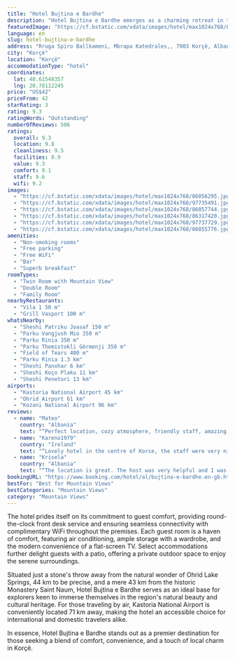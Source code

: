 ```yaml
---
title: "Hotel Bujtina e Bardhe"
description: "Hotel Bujtina e Bardhe emerges as a charming retreat in the heart of Korçë, offering breathtaking mountain views and a cozy atmosphere that captivates guests from the moment they arrive."
featuredImage: "https://cf.bstatic.com/xdata/images/hotel/max1024x768/86056295.jpg?k=df6bb62613033838536bf201b74347992cc10b658df7cf65463aa4ec43130eb2&o=&hp=1"
language: en
slug: hotel-bujtina-e-bardhe
address: "Rruga Spiro Ballkameni, Mbrapa Katedrales,, 7003 Korçë, Albania"
city: "Korçë"
location: "Korçë"
accommodationType: "hotel"
coordinates:
  lat: 40.61548357
  lng: 20.78112245
price: "US$42"
priceFrom: 42
starRating: 3
rating: 9.3
ratingWords: "Outstanding"
numberOfReviews: 506
ratings:
  overall: 9.3
  location: 9.8
  cleanliness: 9.5
  facilities: 8.9
  value: 9.3
  comfort: 9.1
  staff: 9.6
  wifi: 9.2
images:
  - "https://cf.bstatic.com/xdata/images/hotel/max1024x768/86056295.jpg?k=df6bb62613033838536bf201b74347992cc10b658df7cf65463aa4ec43130eb2&o=&hp=1"
  - "https://cf.bstatic.com/xdata/images/hotel/max1024x768/97735491.jpg?k=59e25f881067cf24fa434b97a7964f9a9914ef9cb55f9e307c4c892902f7b0db&o=&hp=1"
  - "https://cf.bstatic.com/xdata/images/hotel/max1024x768/86057744.jpg?k=b761dc93166b1586d342f1ab9d119c5796159f1bf5d83a390d613d8130ec5a17&o=&hp=1"
  - "https://cf.bstatic.com/xdata/images/hotel/max1024x768/86317420.jpg?k=b4ba525217d561630265a00e92be742b72a30bdb44a3ced6cfec3d2fa5179b36&o=&hp=1"
  - "https://cf.bstatic.com/xdata/images/hotel/max1024x768/97737729.jpg?k=edadbd9e551bb3be7232698bf69e25fa2ffce6b558c3057e13b972a471591da8&o=&hp=1"
  - "https://cf.bstatic.com/xdata/images/hotel/max1024x768/86055776.jpg?k=eb273273d33c31192923b43086447b44b933759576495e65578f0d0dbd4dda45&o=&hp=1"
amenities:
  - "Non-smoking rooms"
  - "Free parking"
  - "Free WiFi"
  - "Bar"
  - "Superb breakfast"
roomTypes:
  - "Twin Room with Mountain View"
  - "Double Room"
  - "Family Room"
nearbyRestaurants:
  - "Vila 1 50 m"
  - "Grill Vasport 100 m"
whatsNearby:
  - "Sheshi Patriku Joasaf 150 m"
  - "Parku Vangjush Mio 350 m"
  - "Parku Rinia 350 m"
  - "Parku Themistokli Gërmenji 350 m"
  - "Field of Tears 400 m"
  - "Parku Rinia 1.3 km"
  - "Sheshi Panxhar 6 km"
  - "Sheshi Koço Plaku 11 km"
  - "Sheshi Penetori 13 km"
airports:
  - "Kastoria National Airport 45 km"
  - "Ohrid Airport 61 km"
  - "Kozani National Airport 96 km"
reviews:
  - name: "Mateo"
    country: "Albania"
    text: "“Perfect location, cozy atmosphere, friendly staff, amazing view from the room's window, private parking, and the list goes on. Overall, I'd recommend choosing \"Bujtina e Bardhë\" for a few amazing days in Korça.”"
  - name: "Kareno1979"
    country: "Ireland"
    text: "“Lovely hotel in the centre of Korce, the staff were very nice and welcoming and the hotel very comfortable”"
  - name: "Krisela"
    country: "Albania"
    text: "“The location is great. The host was very helpful and I was given an upgrade to a better room without even asking, just because it was available. Breakfast is abundant and very good. Internet worked fine. There was always a pot of hot mountain tea...”"
bookingURL: "https://www.booking.com/hotel/al/bujtina-e-bardhe.en-gb.html?aid=8035640"
bestFor: "Best for Mountain Views"
bestCategories: "Mountain Views"
category: "Mountain Views"
---
```


The hotel prides itself on its commitment to guest comfort, providing round-the-clock front desk service and ensuring seamless connectivity with complimentary WiFi throughout the premises. Each guest room is a haven of comfort, featuring air conditioning, ample storage with a wardrobe, and the modern convenience of a flat-screen TV. Select accommodations further delight guests with a patio, offering a private outdoor space to enjoy the serene surroundings.

Situated just a stone's throw away from the natural wonder of Ohrid Lake Springs, 44 km to be precise, and a mere 43 km from the historic Monastery Saint Naum, Hotel Bujtina e Bardhe serves as an ideal base for explorers keen to immerse themselves in the region's natural beauty and cultural heritage. For those traveling by air, Kastoria National Airport is conveniently located 71 km away, making the hotel an accessible choice for international and domestic travelers alike.

In essence, Hotel Bujtina e Bardhe stands out as a premier destination for those seeking a blend of comfort, convenience, and a touch of local charm in Korçë.